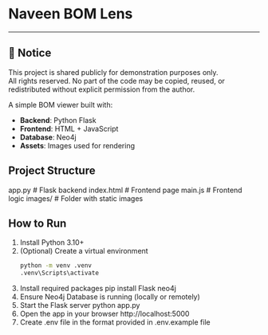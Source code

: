 # Naveen BOM Lens
---

## 📢 Notice
This project is shared publicly for demonstration purposes only.  
All rights reserved. No part of the code may be copied, reused, or redistributed without explicit permission from the author.

A simple BOM viewer built with:
- **Backend**: Python Flask
- **Frontend**: HTML + JavaScript
- **Database**: Neo4j
- **Assets**: Images used for rendering

## Project Structure

app.py # Flask backend
index.html # Frontend page
main.js # Frontend logic
images/ # Folder with static images


## How to Run
1. Install Python 3.10+  
2. (Optional) Create a virtual environment  
   ```bash
   python -m venv .venv
   .venv\Scripts\activate
3. Install required packages
	pip install Flask neo4j
4. Ensure Neo4j Database is running (locally or remotely)
5. Start the Flask server
	python app.py
6. Open the app in your browser
	http://localhost:5000
7. Create .env file in the format provided in .env.example file

